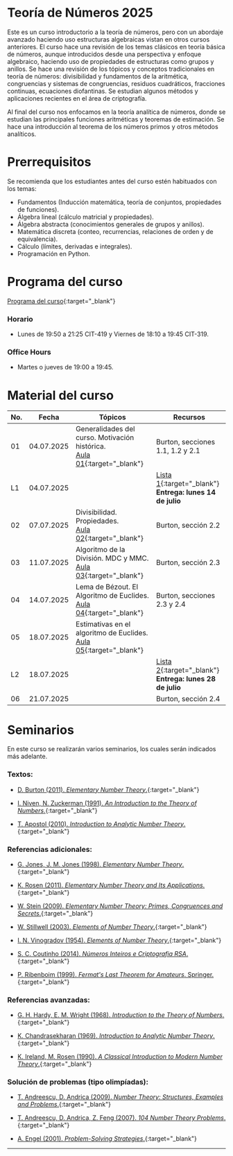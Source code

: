 # Teoría de Números 2025

Este es un curso introductorio a la teoría de números, pero con un abordaje avanzado haciendo uso estructuras algebraicas vistan en otros cursos anteriores. El curso hace una revisión de los temas clásicos en teoría básica de números, aunque introducidos desde una perspectiva y  enfoque algebraico, haciendo uso de propiedades de estructuras como grupos y anillos. Se hace una revisión de los tópicos y conceptos tradicionales en teoría de números: divisibilidad y fundamentos de la aritmética, congruencias y sistemas de congruencias, residuos cuadráticos, fracciones continuas, ecuaciones diofantinas. Se estudian algunos métodos y aplicaciones recientes en el área de criptografía. 

Al final del curso nos enfocamos en la teoría analítica de números, donde se estudian las principales funciones aritméticas y teoremas de estimación. Se hace una introducción al teorema de los números primos y otros métodos analíticos.
    

# Prerrequisitos

Se recomienda que los estudiantes antes del curso estén habituados con los temas:
* Fundamentos (Inducción matemática, teoría de conjuntos, propiedades de funciones).
* Álgebra lineal (cálculo matricial y propiedades).
* Álgebra abstracta (conocimientos generales de grupos y anillos).
* Matemática discreta (conteo, recurrencias, relaciones de orden y de equivalencia).
* Cálculo (límites, derivadas e integrales).
* Programación en Python.


# Programa del curso
<div id='id-programa'/>

[Programa del curso](programa/Programa-tn2025.pdf){:target="_blank"}

### Horario
<div id='id-horario'/>

* Lunes de 19:50 a 21:25 CIT-419 y Viernes de 18:10 a 19:45 CIT-319.

### Office Hours
<div id='id-office'/>

* Martes o jueves de 19:00 a 19:45.


# Material del curso
<div id='id-material'/>

**No.**  | **Fecha**    | **Tópicos**                                                  | **Recursos**
-------- | ------------ | ------------------------------------------------------------ |  ---------------------------
01       | 04.07.2025   | Generalidades del curso. Motivación histórica. <br/> [Aula 01](aulas/Aula01.pdf){:target="_blank"} | Burton, secciones 1.1, 1.2 y 2.1
L1       | 04.07.2025   |  | [Lista 1](listas/lista01.pdf){:target="_blank"} <br/> **Entrega: lunes 14 de julio** 
02       | 07.07.2025   | Divisibilidad. Propiedades. <br/>  [Aula 02](aulas/Aula02.pdf){:target="_blank"} | Burton, sección 2.2 
03       | 11.07.2025   | Algoritmo de la División. MDC y MMC. <br/>  [Aula 03](aulas/Aula03.pdf){:target="_blank"} | Burton, sección 2.3 
04       | 14.07.2025   | Lema de Bézout. El Algoritmo de Euclides. <br/>  [Aula 04](aulas/Aula04.pdf){:target="_blank"} | Burton, secciones 2.3 y 2.4 
05       | 18.07.2025   | Estimativas en el algoritmo de Euclides. <br/>  [Aula 05](aulas/Aula05.pdf){:target="_blank"} |  
L2       | 18.07.2025   |  | [Lista 2](listas/lista02.pdf){:target="_blank"} <br/> **Entrega: lunes 28 de julio** 
06       | 21.07.2025   |  | Burton, sección 2.4 


# Seminarios
<div id='id-seminarios'/>

En este curso se realizarán varios seminarios, los cuales serán indicados más adelante.

 
<div id='id-ref'/>

### Textos:

* [D. Burton (2011). *Elementary Number Theory*.](https://libgen.li/ads.php?md5=c168c95552572b4660b7e4fcf3341c16){:target="_blank"}

* [I. Niven, N. Zuckerman (1991). *An Introduction to the Theory of Numbers*.](https://libgen.li/ads.php?md5=693ab655305c767adebf75df985c7abd){:target="_blank"}

* [T. Apostol (2010). *Introduction to Analytic Number Theory*.](https://libgen.li/ads.php?md5=b1d5fe65979ab622aa235f7539439eeb){:target="_blank"}

### Referencias adicionales:

* [G. Jones, J. M. Jones (1998). *Elementary Number Theory*.](https://libgen.li/ads.php?md5=8d8d1cda930ffd6693c2d046e5f27331){:target="_blank"}

* [K. Rosen (2011). *Elementary Number Theory and Its Applications*.](https://libgen.li/ads.php?md5=4f17982ce43b7bb0ae7543c1946a22dd){:target="_blank"}

* [W. Stein (2009). *Elementary Number Theory: Primes, Congruences and Secrets*.](https://libgen.li/ads.php?md5=361cace026af37dbf6eb9030e6af8f10){:target="_blank"}

* [W. Stillwell (2003). *Elements of Number Theory*.](https://libgen.li/ads.php?md5=8d97dc6854cf341e9a2f945731df985f){:target="_blank"}

* [I. N. Vinogradov (1954). *Elements of Number Theory*.](https://libgen.li/ads.php?md5=5a4f5de42905f203d9496dc971b49e81){:target="_blank"}

* [S. C. Coutinho (2014). *Números Inteiros e Criptografia RSA*.](https://libgen.li/ads.php?md5=bf852b59eab1730cb329f1b954ea8fa0){:target="_blank"}

* [P. Ribenboim (1999). *Fermat's Last Theorem for Amateurs*. Springer.](https://libgen.li/ads.php?md5=88a5688acfe794b15e0db7aa5e776689){:target="_blank"}

### Referencias avanzadas:

* [G. H. Hardy, E. M. Wright (1968). *Introduction to the Theory of Numbers*.](https://libgen.li/ads.php?md5=ce16609390bc5de3d51129ab19b1c124){:target="_blank"}

* [K. Chandrasekharan (1969). *Introduction to Analytic Number Theory*.](https://libgen.li/ads.php?md5=0fa1aaf3aabdfc62eb756484bf620a34){:target="_blank"}

* [K. Ireland, M. Rosen (1990). *A Classical Introduction to Modern Number Theory*.](https://libgen.li/ads.php?md5=b403c84a52d32f348b6d99736143bf64){:target="_blank"}

### Solución de problemas (tipo olimpíadas):

* [T. Andreescu, D. Andrica (2009). *Number Theory: Structures, Examples and Problems*.](https://libgen.li/ads.php?md5=25ba0d75a32412cc8d9e226df20b4e60){:target="_blank"}

* [T. Andreescu, D. Andrica, Z. Feng (2007). *104 Number Theory Problems*.](https://libgen.li/ads.php?md5=c7e726b5ad1839e2779e72af80bd4d67){:target="_blank"}

* [A. Engel (2001). *Problem-Solving Strategies*.](http://library.lol/main/E8D5738D9D309A7E130BEF688ED92A3F){:target="_blank"}

---
